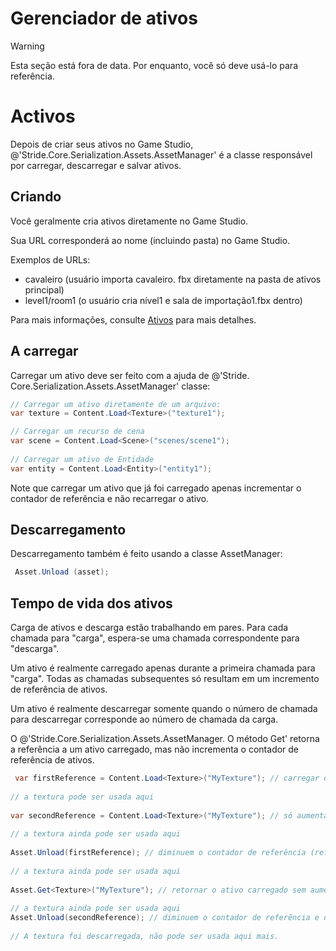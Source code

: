 # Gerenciador de ativos

> [!Warning]
> Esta seção está fora de data. Por enquanto, você só deve usá-lo para referência.

# Activos

Depois de criar seus ativos no Game Studio, @'Stride.Core.Serialization.Assets.AssetManager' é a classe responsável por carregar, descarregar e salvar ativos.

## Criando

Você geralmente cria ativos diretamente no Game Studio.

Sua URL corresponderá ao nome (incluindo pasta) no Game Studio.

Exemplos de URLs:

- cavaleiro (usuário importa cavaleiro. fbx diretamente na pasta de ativos principal)
- level1/room1 (o usuário cria nível1 e sala de importação1.fbx dentro)

Para mais informações, consulte [Ativos](../../game-studio/assets.md) para mais detalhes.

## A carregar

Carregar um ativo deve ser feito com a ajuda de @'Stride. Core.Serialization.Assets.AssetManager' classe:

```cs
// Carregar um ativo diretamente de um arquivo:
var texture = Content.Load<Texture>("texture1");

// Carregar um recurso de cena
var scene = Content.Load<Scene>("scenes/scene1");
 
// Carregar um ativo de Entidade
var entity = Content.Load<Entity>("entity1");
```

Note que carregar um ativo que já foi carregado apenas incrementar o contador de referência e não recarregar o ativo.

## Descarregamento

Descarregamento também é feito usando a classe AssetManager:

```cs
 Asset.Unload (asset);
```


## Tempo de vida dos ativos

Carga de ativos e descarga estão trabalhando em pares. Para cada chamada para "carga", espera-se uma chamada correspondente para "descarga".

Um ativo é realmente carregado apenas durante a primeira chamada para "carga". Todas as chamadas subsequentes só resultam em um incremento de referência de ativos.

Um ativo é realmente descarregar somente quando o número de chamada para descarregar corresponde ao número de chamada da carga.

O @'Stride.Core.Serialization.Assets.AssetManager. O método Get' retorna a referência a um ativo carregado, mas não incrementa o contador de referência de ativos.

```cs
 var firstReference = Content.Load<Texture>("MyTexture"); // carregar o ativo e aumentar o contador de referência (contagem de ref = 1)
 
// a textura pode ser usada aqui
 
var secondReference = Content.Load<Texture>("MyTexture"); // só aumentar o contador de referência (contagem de ref = 2)
 
// a textura ainda pode ser usada aqui
 
Asset.Unload(firstReference); // diminuem o contador de referência (ref count = 1)
 
// a textura ainda pode ser usada aqui
 
Asset.Get<Texture>("MyTexture"); // retornar o ativo carregado sem aumentar o contador de referência (contagem de ref = 1)
 
// a textura ainda pode ser usada aqui
Asset.Unload(secondReference); // diminuem o contador de referência e descarreguem o ativo (contagem de retorno = 0)
 
// A textura foi descarregada, não pode ser usada aqui mais.
```



